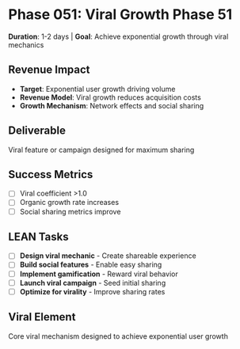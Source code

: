 # Phase 051: Viral Growth Phase 51
**Duration**: 1-2 days | **Goal**: Achieve exponential growth through viral mechanics

## Revenue Impact
- **Target**: Exponential user growth driving volume
- **Revenue Model**: Viral growth reduces acquisition costs
- **Growth Mechanism**: Network effects and social sharing

## Deliverable
Viral feature or campaign designed for maximum sharing

## Success Metrics
- [ ] Viral coefficient >1.0
- [ ] Organic growth rate increases
- [ ] Social sharing metrics improve

## LEAN Tasks
- [ ] **Design viral mechanic** - Create shareable experience
- [ ] **Build social features** - Enable easy sharing
- [ ] **Implement gamification** - Reward viral behavior
- [ ] **Launch viral campaign** - Seed initial sharing
- [ ] **Optimize for virality** - Improve sharing rates

## Viral Element
Core viral mechanism designed to achieve exponential user growth
